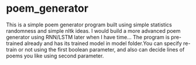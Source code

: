 # poem_generator


This is a simple poem generator program built using simple statistics randomness and simple nltk ideas. I would build a more advanced poem generator using RNN/LSTM later when I have time...
The program is pre-trained already and has its trained model in model folder.You can specify re-train or not using the first boolean parameter, and also can decide lines of poems you like using second parameter.
